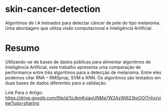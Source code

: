 # skin-cancer-detection
Algoritmos de I.A treinados para detectar câncer de pele do tipo melanoma. Uma abordagem que utiliza visão computacional e Inteligência Artificial.

# Resumo
Utilizando-se de bases de dados públicas para alimentar algoritmos de
Inteligência Artificial, este trabalho apresenta uma comparação de performance
entre três algoritmos para a detecção de melanoma. Entre eles podemos citar RNA –
RMSprop, SVM e KNN. Os algoritmos são testados em duas bases de dados
diferentes para a validação.

Link Para o Artigo: https://drive.google.com/file/d/1zJkmKsjavUNMa7W2AzWj623tpOOiTnhx/view?usp=sharing
